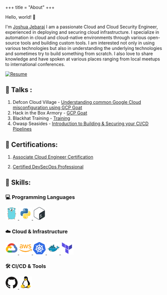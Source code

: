 +++
title = "About"
+++


Hello, world! 👋 

I'm [Joshua Jebaraj](https://joshuajebaraj.com/) I am a passionate Cloud and Cloud Security Engineer, experienced in deploying and securing cloud infrastructure. I specialize in automation in cloud and cloud-native environments through various open-source tools and building custom tools.
I am interested not only in using various technologies but also in understanding the underlying technologies and sometimes try to build something from scratch.
I also love to share knowledge and have spoken at various places ranging from local meetups to international conferences.


[![Resume](https://img.shields.io/badge/Resume-View-blue)](https://docs.google.com/document/d/1KGG5ku3AtLTwTpBwKxwC4aRCzffJVzS5/edit?usp=sharing)


## 🎤 Talks :

1. Defcon Cloud Village - [Understanding common Google Cloud misconfiguration using GCP Goat](https://www.youtube.com/watch?v=dcKER88tH50&t=1485s)
2. Hack in the Box Armory - [GCP Goat](https://conference.hitb.org/hitbsecconf2023hkt/hitb-armory/)
3. Blackhat Training - [Training](https://www.blackhat.com/us-23/training/schedule/presenters.html#joshua-jebaraj-44856)
4. Owasp Seasides - [Introduction to Building & Securing your CI/CD Pipelines](https://www.owaspseasides.com/sessions/introduction_to_building_securing_your_cicd_pipelines/)

## 📝 Certifications:

1. [Associate Cloud Engineer Certification](https://www.credly.com/badges/2793fa70-30d3-43f0-b366-435835e36442)

2. [Certified DevSecOps Professional](https://www.credly.com/badges/8d653ffe-37f9-496d-94f4-52aa8ce0623b)

## 🔨 Skills:

### 💻 Programming Languages

<a href="#" title="Go">
  <img src="https://raw.githubusercontent.com/devicons/devicon/master/icons/go/go-original.svg" alt="Go" width="40"/>
</a>
<a href="#" title="Python">
  <img src="https://raw.githubusercontent.com/devicons/devicon/master/icons/python/python-original.svg" alt="Python" width="40"/>
</a>
<a href="#" title="Bash">
  <img src="https://raw.githubusercontent.com/devicons/devicon/refs/heads/master/icons/bash/bash-original.svg" alt="Bash" width="40"/>
</a>

### ☁️ Cloud & Infrastructure

<a href="#" title="Google Cloud">
  <img src="https://raw.githubusercontent.com/devicons/devicon/master/icons/googlecloud/googlecloud-original.svg" alt="Google Cloud" width="40"/>
</a>
<a href="#" title="AWS">
  <img src="https://raw.githubusercontent.com/devicons/devicon/refs/heads/master/icons/amazonwebservices/amazonwebservices-plain-wordmark.svg" alt="AWS" width="40"/>
</a>
<a href="#" title="Kubernetes">
  <img src="https://raw.githubusercontent.com/devicons/devicon/master/icons/kubernetes/kubernetes-plain.svg" alt="Kubernetes" width="40"/>
</a>
<a href="#" title="Containers">
  <img src="https://raw.githubusercontent.com/devicons/devicon/master/icons/docker/docker-original.svg" alt="Containers" width="40"/>
</a>
<a href="#" title="Terraform">
  <img src="https://raw.githubusercontent.com/devicons/devicon/master/icons/terraform/terraform-original.svg" alt="Terraform" width="40"/>
</a>

### 🛠 CI/CD & Tools

<a href="#" title="GitHub Actions">
  <img src="https://raw.githubusercontent.com/devicons/devicon/master/icons/github/github-original.svg" alt="GitHub Actions" width="40"/>
</a>
<a href="#" title="Linux">
  <img src="https://raw.githubusercontent.com/devicons/devicon/master/icons/linux/linux-original.svg" alt="Linux" width="40"/>
</a>

